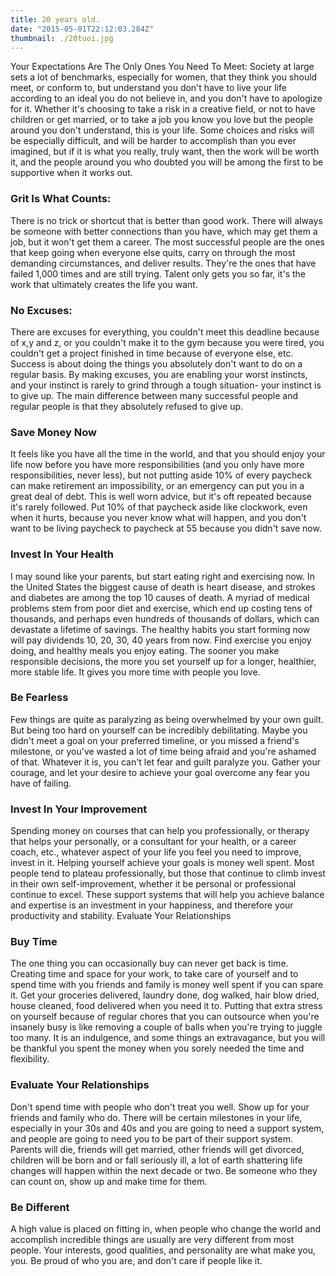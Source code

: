 ```yaml
---
title: 20 years old.
date: "2015-05-01T22:12:03.284Z"
thumbnail: ./20tuoi.jpg
---
```

Your Expectations Are The Only Ones You Need To Meet:
Society at large sets a lot of benchmarks, especially for women, that they think you should meet, or conform to, but understand you don't have to live your life according to an ideal you do not believe in, and you don't have to apologize for it. Whether it's choosing to take a risk in a creative field, or not to have children or get married, or to take a job you know you love but the people around you don't understand, this is your life. Some choices and risks will be especially difficult, and will be harder to accomplish than you ever imagined, but if it is what you really, truly want, then the work will be worth it, and the people around you who doubted you will be among the first to be supportive when it works out.
### Grit Is What Counts:
There is no trick or shortcut that is better than good work. There will always be someone with better connections than you have, which may get them a job, but it won't get them a career. The most successful people are the ones that keep going when everyone else quits, carry on through the most demanding circumstances, and deliver results. They're the ones that have failed 1,000 times and are still trying. Talent only gets you so far, it's the work that ultimately creates the life you want.
### No Excuses: 
There are excuses for everything, you couldn't meet this deadline because of x,y and z, or you couldn't make it to the gym because you were tired, you couldn't get a project finished in time because of everyone else, etc. Success is about doing the things you absolutely don't want to do on a regular basis. By making excuses, you are enabling your worst instincts, and your instinct is rarely to grind through a tough situation- your instinct is to give up. The main difference between many successful people and regular people is that they absolutely refused to give up.
### Save Money Now 
It feels like you have all the time in the world, and that you should enjoy your life now before you have more responsibilities (and you only have more responsibilities, never less), but not putting aside 10% of every paycheck can make retirement an impossibility, or an emergency can put you in a great deal of debt. This is well worn advice, but it's oft repeated because it's rarely followed. Put 10% of that paycheck aside like clockwork, even when it hurts, because you never know what will happen, and you don't want to be living paycheck to paycheck at 55 because you didn't save now.
### Invest In Your Health 
I may sound like your parents, but start eating right and exercising now. In the United States the biggest cause of death is heart disease, and strokes and diabetes are among the top 10 causes of death. A myriad of medical problems stem from poor diet and exercise, which end up costing tens of thousands, and perhaps even hundreds of thousands of dollars, which can devastate a lifetime of savings. The healthy habits you start forming now will pay dividends 10, 20, 30, 40 years from now. Find exercise you enjoy doing, and healthy meals you enjoy eating. The sooner you make responsible decisions, the more you set yourself up for a longer, healthier, more stable life. It gives you more time with people you love.
### Be Fearless  
Few things are quite as paralyzing as being overwhelmed by your own guilt. But being too hard on yourself can be incredibly debilitating. Maybe you didn't meet a goal on your preferred timeline, or you missed a friend's milestone, or you've wasted a lot of time being afraid and you're ashamed of that. Whatever it is, you can't let fear and guilt paralyze you. Gather your courage, and let your desire to achieve your goal overcome any fear you have of failing.
### Invest In Your Improvement 
Spending money on courses that can help you professionally, or therapy that helps your personally, or a consultant for your health, or a career coach, etc., whatever aspect of your life you feel you need to improve, invest in it. Helping yourself achieve your goals is money well spent. Most people tend to plateau professionally, but those that continue to climb invest in their own self-improvement, whether it be personal or professional continue to excel. These support systems that will help you achieve balance and expertise is an investment in your happiness, and therefore your productivity and stability.
Evaluate Your Relationships  
### Buy Time 
The one thing you can occasionally buy can never get back is time. Creating time and space for your work, to take care of yourself and to spend time with you friends and family is money well spent if you can spare it. Get your groceries delivered, laundry done, dog walked, hair blow dried, house cleaned, food delivered when you need it to. Putting that extra stress on yourself because of regular chores that you can outsource when you're insanely busy is like removing a couple of balls when you're trying to juggle too many. It is an indulgence, and some things an extravagance, but you will be thankful you spent the money when you sorely needed the time and flexibility.
### Evaluate Your Relationships  
 Don't spend time with people who don't treat you well. Show up for your friends and family who do. There will be certain milestones in your life, especially in your 30s and 40s and you are going to need a support system, and people are going to need you to be part of their support system. Parents will die, friends will get married, other friends will get divorced, children will be born and or fall seriously ill, a lot of earth shattering life changes will happen within the next decade or two. Be someone who they can count on, show up and make time for them.
### Be Different  
A high value is placed on fitting in, when people who change the world and accomplish incredible things are usually are very different from most people. Your interests, good qualities, and personality are what make you, you. Be proud of who you are, and don't care if people like it.